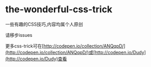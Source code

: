 # the-wonderful-css-trick
一些有趣的CSS技巧,内容均属个人原创

请移步issues

更多css-trick可在[http://codepen.io/collection/ANQqpD/](http://codepen.io/collection/ANQqpD/)或[http://codepen.io/Dudy](http://codepen.io/Dudy)查看
